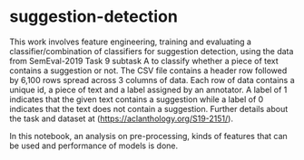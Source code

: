 # suggestion-detection
This work involves feature engineering, training and evaluating a classifier/combination of classifiers for suggestion detection, using the data from SemEval-2019 Task 9 subtask A to classify whether a piece of text contains a suggestion or not.  The CSV file contains a header row followed by 6,100 rows spread across 3 columns of data. Each row of data contains a unique id, a piece of text and a label assigned by an annotator. A label of 1 indicates that the given text contains a suggestion while a label of $0$ indicates that the text does not contain a suggestion. Further details about the task and dataset at (https://aclanthology.org/S19-2151/).

In this notebook, an analysis on pre-processing, kinds of features that can be used and performance of models is done. 
